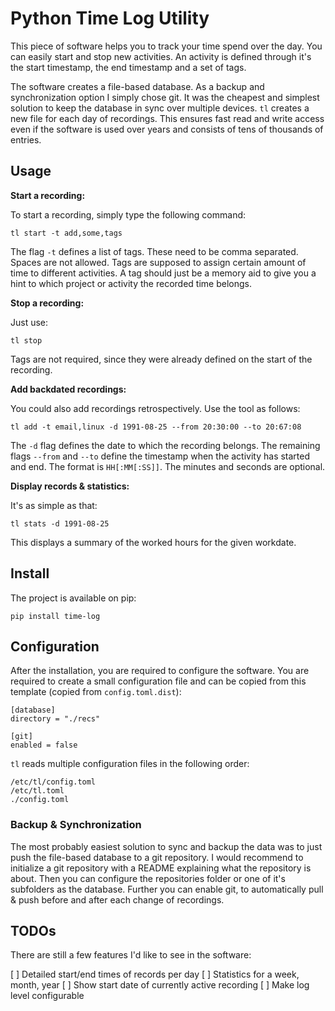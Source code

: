 # Python Time Log Utility

This piece of software helps you to track your time spend over the day. You can
easily start and stop new activities. An activity is defined through it's the
start timestamp, the end timestamp and a set of tags.

The software creates a file-based database. As a backup and synchronization
option I simply chose git. It was the cheapest and simplest solution to keep the
database in sync over multiple devices. `tl` creates a new file for each day of
recordings. This ensures fast read and write access even if the software is used
over years and consists of tens of thousands of entries.


## Usage


**Start a recording:**

To start a recording, simply type the following command:

```
tl start -t add,some,tags
```

The flag `-t` defines a list of tags. These need to be comma separated. Spaces
are not allowed. Tags are supposed to assign certain amount of time to different
activities. A tag should just be a memory aid to give you a hint to which
project or activity the recorded time belongs.


**Stop a recording:**

Just use:

```
tl stop
```

Tags are not required, since they were already defined on the start of the
recording.


**Add backdated recordings:**

You could also add recordings retrospectively. Use the tool as follows:

```
tl add -t email,linux -d 1991-08-25 --from 20:30:00 --to 20:67:08
```

The `-d` flag defines the date to which the recording belongs. The remaining
flags `--from` and `--to` define the timestamp when the activity has started and
end. The format is `HH[:MM[:SS]]`. The minutes and seconds are optional.


**Display records & statistics:**

It's as simple as that:

```
tl stats -d 1991-08-25
```

This displays a summary of the worked hours for the given workdate.


## Install

The project is available on pip:

```
pip install time-log
```


## Configuration

After the installation, you are required to configure the software. You are
required to create a small configuration file and can be copied from this
template (copied from `config.toml.dist`):

```
[database]
directory = "./recs"

[git]
enabled = false

```


`tl` reads multiple configuration files in the following order:

```
/etc/tl/config.toml
/etc/tl.toml
./config.toml
```


### Backup & Synchronization

The most probably easiest solution to sync and backup the data was to just push
the file-based database to a git repository. I would recommend to initialize a
git repository with a README explaining what the repository is about. Then you
can configure the repositories folder or one of it's subfolders as the database.
Further you can enable git, to automatically pull & push before and after each
change of recordings.


## TODOs

There are still a few features I'd like to see in the software:

[ ] Detailed start/end times of records per day
[ ] Statistics for a week, month, year
[ ] Show start date of currently active recording
[ ] Make log level configurable

